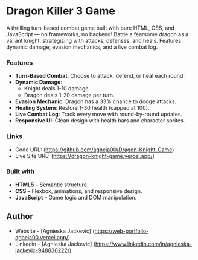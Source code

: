 # Dragon Killer 3 Game

A thrilling turn-based combat game built with pure HTML, CSS, and JavaScript — no frameworks, no backend! Battle a fearsome dragon as a valiant knight, strategizing with attacks, defenses, and heals. Features dynamic damage, evasion mechanics, and a live combat log.

### Features

- **Turn-Based Combat**: Choose to attack, defend, or heal each round.
- **Dynamic Damage**:
  - Knight deals 1-10 damage.
  - Dragon deals 1-20 damage per turn.
- **Evasion Mechanic**: Dragon has a 33% chance to dodge attacks.
- **Healing System**: Restore 1-30 health (capped at 100).
- **Live Combat Log**: Track every move with round-by-round updates.
- **Responsive UI**: Clean design with health bars and character sprites.

### Links

- Code URL: (https://github.com/agneja00/Dragon-Knight-Game)
- Live Site URL: (https://dragon-knight-game.vercel.app/)

### Built with

- **HTML5** – Semantic structure.
- **CSS** – Flexbox, animations, and responsive design.
- **JavaScript** – Game logic and DOM manipulation.

## Author

- Website - [Agnieska Jackevic] (https://web-portfolio-agneja00.vercel.app/)
- Linkedin - [Agnieska Jackevic] (https://www.linkedin.com/in/agnieska-jackevic-948830222/)
